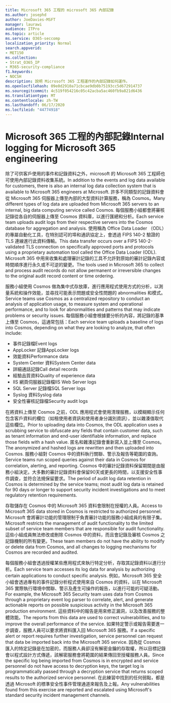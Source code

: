 ```yaml
---
title: Microsoft 365 工程的 microsoft 365 內部記錄
ms.author: josephd
author: JoeDavies-MSFT
manager: laurawi
audience: ITPro
ms.topic: article
ms.service: O365-seccomp
localization_priority: Normal
search.appverid:
- MET150
ms.collection:
- Strat_O365_IP
- M365-security-compliance
f1.keywords:
- NOCSH
description: 說明 Microsoft 365 工程運作的內部記錄如何運作。
ms.openlocfilehash: 09e0d2910a71cbcae9db0b75193cc5d672914737
ms.sourcegitcommit: 4c519f054216c05c42acba5ac460fb9a821d6436
ms.translationtype: MT
ms.contentlocale: zh-TW
ms.lasthandoff: 06/17/2020
ms.locfileid: "44774918"
---
```

# <a name="internal-logging-for-microsoft-365-engineering"></a><span data-ttu-id="296ec-103">Microsoft 365 工程的內部記錄</span><span class="sxs-lookup"><span data-stu-id="296ec-103">Internal logging for Microsoft 365 engineering</span></span>

<span data-ttu-id="296ec-104">除了可供客戶使用的事件和記錄資料之外，microsoft 的 Microsoft 365 工程師也可使用內部記錄資料收集系統。</span><span class="sxs-lookup"><span data-stu-id="296ec-104">In addition to the events and log data available for customers, there is also an internal log data collection system that is available to Microsoft 365 engineers at Microsoft.</span></span> <span data-ttu-id="296ec-105">許多不同類型的記錄資料會從 Microsoft 365 伺服器上傳至內部的大型資料計算服務，稱為 Cosmos。</span><span class="sxs-lookup"><span data-stu-id="296ec-105">Many different types of log data are uploaded from Microsoft 365 servers to an internal, big data computing service called Cosmos.</span></span> <span data-ttu-id="296ec-106">每個服務小組都會將審核記錄從各自的伺服器上傳至 Cosmos 資料庫，以進行匯總和分析。</span><span class="sxs-lookup"><span data-stu-id="296ec-106">Each service team uploads audit logs from their respective servers into the Cosmos database for aggregation and analysis.</span></span> <span data-ttu-id="296ec-107">使用稱為 Office Data Loader （ODL）的專屬自動化工具，在特別認可的埠和通訊協定上，會透過 FIPS 140-2 驗證的 TLS 連線進行此資料傳輸。</span><span class="sxs-lookup"><span data-stu-id="296ec-107">This data transfer occurs over a FIPS 140-2-validated TLS connection on specifically approved ports and protocols using a proprietary automation tool called the Office Data Loader (ODL).</span></span> <span data-ttu-id="296ec-108">Microsoft 365 中用來收集和處理審計記錄的工具不允許對原始的審計記錄內容或時間順序進行永久或不可逆的變更。</span><span class="sxs-lookup"><span data-stu-id="296ec-108">The tools used in Microsoft 365 to collect and process audit records do not allow permanent or irreversible changes to the original audit record content or time ordering.</span></span>

<span data-ttu-id="296ec-109">服務小組使用 Cosmos 做為集中式存放庫，進行應用程式使用方式的分析，以測量系統和操作效能，並尋找可能表示問題或安全性問題的 abnormalities 和模式。</span><span class="sxs-lookup"><span data-stu-id="296ec-109">Service teams use Cosmos as a centralized repository to conduct an analysis of application usage, to measure system and operational performance, and to look for abnormalities and patterns that may indicate problems or security issues.</span></span> <span data-ttu-id="296ec-110">每個服務小組會根據要分析的內容，將記錄的基準上傳至 Cosmos，這通常包括：</span><span class="sxs-lookup"><span data-stu-id="296ec-110">Each service team uploads a baseline of logs into Cosmos, depending on what they are looking to analyze, that often include:</span></span>

- <span data-ttu-id="296ec-111">事件記錄檔</span><span class="sxs-lookup"><span data-stu-id="296ec-111">Event logs</span></span>
- <span data-ttu-id="296ec-112">AppLocker 記錄</span><span class="sxs-lookup"><span data-stu-id="296ec-112">AppLocker logs</span></span>
- <span data-ttu-id="296ec-113">效能資料</span><span class="sxs-lookup"><span data-stu-id="296ec-113">Performance data</span></span>
- <span data-ttu-id="296ec-114">System Center 資料</span><span class="sxs-lookup"><span data-stu-id="296ec-114">System Center data</span></span>
- <span data-ttu-id="296ec-115">詳細通話記錄</span><span class="sxs-lookup"><span data-stu-id="296ec-115">Call detail records</span></span>
- <span data-ttu-id="296ec-116">經驗品質資料</span><span class="sxs-lookup"><span data-stu-id="296ec-116">Quality of experience data</span></span>
- <span data-ttu-id="296ec-117">IIS 網頁伺服器記錄檔</span><span class="sxs-lookup"><span data-stu-id="296ec-117">IIS Web Server logs</span></span>
- <span data-ttu-id="296ec-118">SQL Server 記錄檔</span><span class="sxs-lookup"><span data-stu-id="296ec-118">SQL Server logs</span></span>
- <span data-ttu-id="296ec-119">Syslog 資料</span><span class="sxs-lookup"><span data-stu-id="296ec-119">Syslog data</span></span>
- <span data-ttu-id="296ec-120">安全性審核記錄檔</span><span class="sxs-lookup"><span data-stu-id="296ec-120">Security audit logs</span></span>

<span data-ttu-id="296ec-121">在將資料上傳至 Cosmos 之前，ODL 應用程式會使用清理服務，以模糊顯示任何包含客戶資料的欄位（如租使用者資訊和使用者身分識別資訊），並以雜湊值取代這些欄位。</span><span class="sxs-lookup"><span data-stu-id="296ec-121">Prior to uploading data into Cosmos, the ODL application uses a scrubbing service to obfuscate any fields that contain customer data, such as tenant information and end-user identifiable information, and replace those fields with a hash value.</span></span> <span data-ttu-id="296ec-122">匿名和雜湊記錄會重新寫入並上傳至 Cosmos。</span><span class="sxs-lookup"><span data-stu-id="296ec-122">The anonymized and hashed logs are rewritten and then uploaded into Cosmos.</span></span> <span data-ttu-id="296ec-123">服務小組對 Cosmos 中的資料執行關聯、警示及報告等範圍的查詢。</span><span class="sxs-lookup"><span data-stu-id="296ec-123">Service teams run scoped queries against their data in Cosmos for correlation, alerting, and reporting.</span></span> <span data-ttu-id="296ec-124">Cosmos 中的審計記錄資料保留期間是由服務小組決定。大多數的審計記錄資料會保留90天或更長的時間，以支援安全性事件調查，並符合法規保留要求。</span><span class="sxs-lookup"><span data-stu-id="296ec-124">The period of audit log data retention in Cosmos is determined by the service teams; most audit log data is retained for 90 days or longer to support security incident investigations and to meet regulatory retention requirements.</span></span>

<span data-ttu-id="296ec-125">存取儲存在 Cosmos 中的 Microsoft 365 資料會限制在授權的人員。</span><span class="sxs-lookup"><span data-stu-id="296ec-125">Access to Microsoft 365 data stored in Cosmos is restricted to authorized personnel.</span></span> <span data-ttu-id="296ec-126">Microsoft 會將審計功能的管理限制于負責審計功能的服務小組成員的有限子集。</span><span class="sxs-lookup"><span data-stu-id="296ec-126">Microsoft restricts the management of audit functionality to the limited subset of service team members that are responsible for audit functionality.</span></span> <span data-ttu-id="296ec-127">這些小組成員無法修改或刪除 Cosmos 中的資料，而且會記錄及審核 Cosmos 之記錄機制的所有變更。</span><span class="sxs-lookup"><span data-stu-id="296ec-127">These team members do not have the ability to modify or delete data from Cosmos, and all changes to logging mechanisms for Cosmos are recorded and audited.</span></span>

<span data-ttu-id="296ec-128">每個服務小組會透過授權某些應用程式來執行特定分析，存取其記錄資料以進行分析。</span><span class="sxs-lookup"><span data-stu-id="296ec-128">Each service team accesses its log data for analysis by authorizing certain applications to conduct specific analysis.</span></span> <span data-ttu-id="296ec-129">例如，Microsoft 365 安全小組會透過專有的事件記錄分析程式使用來自 Cosmos 的資料，以在 Microsoft 365 實際執行環境中關聯、警示及產生可操作的報告，以進行可能的可疑活動。</span><span class="sxs-lookup"><span data-stu-id="296ec-129">For example, the Microsoft 365 Security team uses data from Cosmos through a proprietary event log parser to correlate, alert, and generate actionable reports on possible suspicious activity in the Microsoft 365 production environment.</span></span> <span data-ttu-id="296ec-130">這些資料中的報告是用來修正漏洞，以及改善服務的整體效能。</span><span class="sxs-lookup"><span data-stu-id="296ec-130">The reports from this data are used to correct vulnerabilities, and to improve the overall performance of the service.</span></span> <span data-ttu-id="296ec-131">如果特定警示或報告需要進一步調查，服務人員可以要求將資料匯入回 Microsoft 365 服務。</span><span class="sxs-lookup"><span data-stu-id="296ec-131">If a specific alert or report requires further investigation, service personnel can request that data be imported back into the Microsoft 365 service.</span></span> <span data-ttu-id="296ec-132">因為從 Cosmos 匯入的特定記錄是在加密的，而服務人員卻沒有解密金鑰的存取權，所以目標記錄會以程式設計方式傳遞，該解密服務會將範圍的結果傳回至授權服務人員。</span><span class="sxs-lookup"><span data-stu-id="296ec-132">Since the specific log being imported from Cosmos is in encrypted and service personnel do not have access to decryption keys, the target log is programmatically passed through a decryption service that returns scoped results to the authorized service personnel.</span></span> <span data-ttu-id="296ec-133">在此練習中找到的任何弱點，都是透過 Microsoft 的標準安全性事件管理通道來報告及上報。</span><span class="sxs-lookup"><span data-stu-id="296ec-133">Any vulnerabilities found from this exercise are reported and escalated using Microsoft's standard security incident management channels.</span></span>
